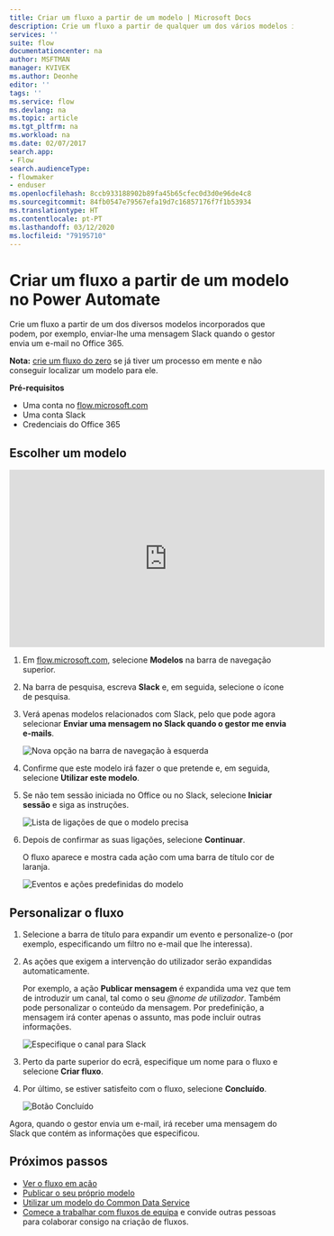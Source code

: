 ```yaml
---
title: Criar um fluxo a partir de um modelo | Microsoft Docs
description: Crie um fluxo a partir de qualquer um dos vários modelos incorporados.
services: ''
suite: flow
documentationcenter: na
author: MSFTMAN
manager: KVIVEK
ms.author: Deonhe
editor: ''
tags: ''
ms.service: flow
ms.devlang: na
ms.topic: article
ms.tgt_pltfrm: na
ms.workload: na
ms.date: 02/07/2017
search.app:
- Flow
search.audienceType:
- flowmaker
- enduser
ms.openlocfilehash: 8ccb933188902b89fa45b65cfec0d3d0e96de4c8
ms.sourcegitcommit: 84fb0547e79567efa19d7c16857176f7f1b53934
ms.translationtype: HT
ms.contentlocale: pt-PT
ms.lasthandoff: 03/12/2020
ms.locfileid: "79195710"
---
```

# <a name="create-a-flow-from-a-template-in-power-automate"></a>Criar um fluxo a partir de um modelo no Power Automate

Crie um fluxo a partir de um dos diversos modelos incorporados que podem, por exemplo, enviar-lhe uma mensagem Slack quando o gestor envia um e-mail no Office 365.

**Nota:** [crie um fluxo do zero](get-started-logic-flow.md) se já tiver um processo em mente e não conseguir localizar um modelo para ele.

**Pré-requisitos**

* Uma conta no [flow.microsoft.com](https://flow.microsoft.com)
* Uma conta Slack
* Credenciais do Office 365

## <a name="choose-a-template"></a>Escolher um modelo
<iframe width="560" height="315" src="https://www.youtube.com/embed/ZJK8cYdjAic?list=PL8nfc9haGeb55I9wL9QnWyHp3ctU2_ThF" frameborder="0" allowfullscreen></iframe>

1. Em [flow.microsoft.com](https://flow.microsoft.com), selecione **Modelos** na barra de navegação superior.
2. Na barra de pesquisa, escreva **Slack** e, em seguida, selecione o ícone de pesquisa.
3. Verá apenas modelos relacionados com Slack, pelo que pode agora selecionar **Enviar uma mensagem no Slack quando o gestor me envia e-mails**.
   
    ![Nova opção na barra de navegação à esquerda](./media/get-started-logic-template/select-template.png)
4. Confirme que este modelo irá fazer o que pretende e, em seguida, selecione **Utilizar este modelo**.
5. Se não tem sessão iniciada no Office ou no Slack, selecione **Iniciar sessão** e siga as instruções.
   
    ![Lista de ligações de que o modelo precisa](./media/get-started-logic-template/confirm-connections.png)
6. Depois de confirmar as suas ligações, selecione **Continuar**.
   
    O fluxo aparece e mostra cada ação com uma barra de título cor de laranja.
   
    ![Eventos e ações predefinidas do modelo](./media/get-started-logic-template/template-default.png)

## <a name="customize-your-flow"></a>Personalizar o fluxo
1. Selecione a barra de título para expandir um evento e personalize-o (por exemplo, especificando um filtro no e-mail que lhe interessa).
2. As ações que exigem a intervenção do utilizador serão expandidas automaticamente.
   
    Por exemplo, a ação **Publicar mensagem** é expandida uma vez que tem de introduzir um canal, tal como o seu *\@nome de utilizador*. Também pode personalizar o conteúdo da mensagem. Por predefinição, a mensagem irá conter apenas o assunto, mas pode incluir outras informações.
   
    ![Especifique o canal para Slack](./media/get-started-logic-template/specify-keyword.png)
3. Perto da parte superior do ecrã, especifique um nome para o fluxo e selecione **Criar fluxo**.
4. Por último, se estiver satisfeito com o fluxo, selecione **Concluído**.
   
    ![Botão Concluído](./media/get-started-logic-template/done.png)

Agora, quando o gestor envia um e-mail, irá receber uma mensagem do Slack que contém as informações que especificou.

## <a name="next-steps"></a>Próximos passos
* [Ver o fluxo em ação](see-a-flow-run.md)
* [Publicar o seu próprio modelo](publish-a-template.md)
* [Utilizar um modelo do Common Data Service](common-data-model-intro.md)
* [Comece a trabalhar com fluxos de equipa](create-team-flows.md) e convide outras pessoas para colaborar consigo na criação de fluxos.

